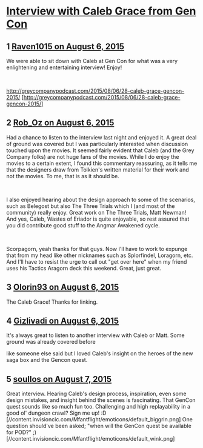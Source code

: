 # [Interview with Caleb Grace from Gen Con](https://community.fantasyflightgames.com/topic/184304-interview-with-caleb-grace-from-gen-con/)

## 1 [Raven1015 on August 6, 2015](https://community.fantasyflightgames.com/topic/184304-interview-with-caleb-grace-from-gen-con/?do=findComment&comment=1722587)

We were able to sit down with Caleb at Gen Con for what was a very enlightening and entertaining interview! Enjoy!

 

http://greycompanypodcast.com/2015/08/06/28-caleb-grace-gencon-2015/ [http://greycompanypodcast.com/2015/08/06/28-caleb-grace-gencon-2015/]

## 2 [Rob_Oz on August 6, 2015](https://community.fantasyflightgames.com/topic/184304-interview-with-caleb-grace-from-gen-con/?do=findComment&comment=1723379)

Had a chance to listen to the interview last night and enjoyed it. A great deal of ground was covered but I was particularly interested when discussion touched upon the movies. It seemed fairly evident that Caleb (and the Grey Company folks) are not huge fans of the movies. While I do enjoy the movies to a certain extent, I found this commentary reassuring, as it tells me that the designers draw from Tolkien's written material for their work and not the movies. To me, that is as it should be.

 

I also enjoyed hearing about the design approach to some of the scenarios, such as Belegost but also The Three Trials which I (and most of the community) really enjoy. Great work on The Three Trials, Matt Newman! And yes, Caleb, Wastes of Eriador is quite enjoyable, so rest assured that you did contribute good stuff to the Angmar Awakened cycle.

 

Scorpagorn, yeah thanks for that guys. Now I'll have to work to expunge that from my head like other nicknames such as Splorfindel, Loragorn, etc. And I'll have to resist the urge to call out "get over here" when my friend uses his Tactics Aragorn deck this weekend. Great, just great.

## 3 [Olorin93 on August 6, 2015](https://community.fantasyflightgames.com/topic/184304-interview-with-caleb-grace-from-gen-con/?do=findComment&comment=1723427)

The Caleb Grace! Thanks for linking.

## 4 [Gizlivadi on August 6, 2015](https://community.fantasyflightgames.com/topic/184304-interview-with-caleb-grace-from-gen-con/?do=findComment&comment=1723692)

It's always great to listen to another interview with Caleb or Matt. Some ground was already covered before

like someone else said but I loved Caleb's insight on the heroes of the new saga box and the Gencon quest.

## 5 [soullos on August 7, 2015](https://community.fantasyflightgames.com/topic/184304-interview-with-caleb-grace-from-gen-con/?do=findComment&comment=1724268)

Great interview. Hearing Caleb's design process, inspiration, even some design mistakes, and insight behind the scenes is fascinating. That GenCon quest sounds like so much fun too. Challenging and high replayability in a good ol' dungeon crawl? Sign me up! :D [//content.invisioncic.com/Mfantflight/emoticons/default_biggrin.png] One question should've been asked; "when will the GenCon quest be available for POD?" ;) [//content.invisioncic.com/Mfantflight/emoticons/default_wink.png]

